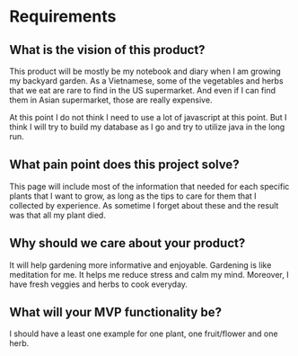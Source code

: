 # Requirements

## What is the vision of this product?

This product will be mostly be my notebook and diary when I am growing my backyard garden. As a Vietnamese, some of the vegetables and herbs that we eat are rare to find in the US supermarket. And even if I can find them in Asian supermarket, those are really expensive. 

At this point I do not think I need to use a lot of javascript at this point. But I think I will try to build my database as I go and try to utilize java in the long run. 

## What pain point does this project solve?

This page will include most of the information that needed for each specific plants that I want to grow, as long as the tips to care for them that I collected by experience. As sometime I forget about these and the result was that all my plant died. 

## Why should we care about your product?

It will help gardening more informative and enjoyable. Gardening is like meditation for me. It helps me reduce stress and calm my mind. Moreover, I have fresh veggies and herbs to cook everyday. 

## What will your MVP functionality be?

I should have a least one example for one plant, one fruit/flower and one herb. 
